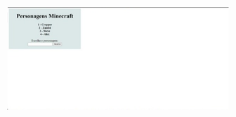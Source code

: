 <div align="center">
  <img src= "https://github.com/JessicaDamasceno/minecraft/blob/master/before/before.jpeg">
  </div>
